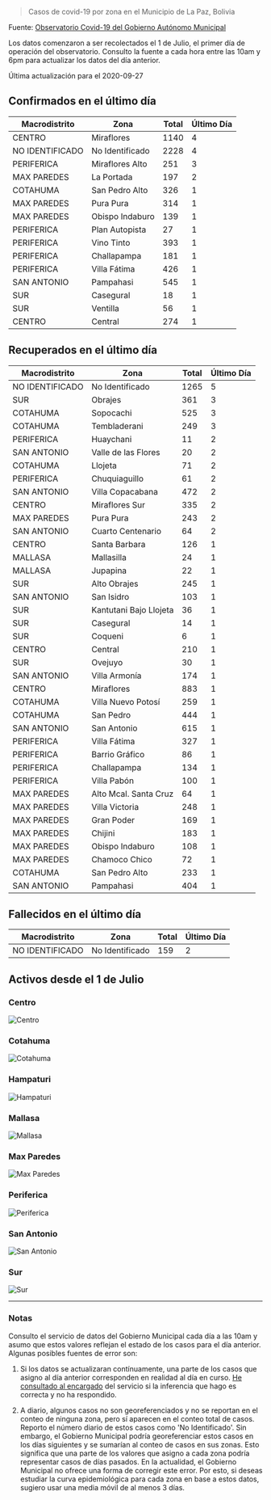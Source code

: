 > Casos de covid-19 por zona en el Municipio de La Paz, Bolivia

Fuente: [Observatorio Covid-19 del Gobierno Autónomo Municipal](http://observatoriocovid19.lapaz.bo/observatorio/index.php/datos-abiertos-covid)

Los datos comenzaron a ser recolectados el 1 de Julio, el primer día de operación del observatorio. Consulto la fuente a cada hora entre las 10am y 6pm para actualizar los datos del día anterior.

Última actualización para el 2020-09-27

## Confirmados en el último día

| Macrodistrito   | Zona            |   Total |   Último Día |
|-----------------|-----------------|---------|--------------|
| CENTRO          | Miraflores      |    1140 |            4 |
| NO IDENTIFICADO | No Identificado |    2228 |            4 |
| PERIFERICA      | Miraflores Alto |     251 |            3 |
| MAX PAREDES     | La Portada      |     197 |            2 |
| COTAHUMA        | San Pedro Alto  |     326 |            1 |
| MAX PAREDES     | Pura Pura       |     314 |            1 |
| MAX PAREDES     | Obispo Indaburo |     139 |            1 |
| PERIFERICA      | Plan Autopista  |      27 |            1 |
| PERIFERICA      | Vino Tinto      |     393 |            1 |
| PERIFERICA      | Challapampa     |     181 |            1 |
| PERIFERICA      | Villa Fátima    |     426 |            1 |
| SAN ANTONIO     | Pampahasi       |     545 |            1 |
| SUR             | Casegural       |      18 |            1 |
| SUR             | Ventilla        |      56 |            1 |
| CENTRO          | Central         |     274 |            1 |

## Recuperados en el último día

| Macrodistrito   | Zona                   |   Total |   Último Día |
|-----------------|------------------------|---------|--------------|
| NO IDENTIFICADO | No Identificado        |    1265 |            5 |
| SUR             | Obrajes                |     361 |            3 |
| COTAHUMA        | Sopocachi              |     525 |            3 |
| COTAHUMA        | Tembladerani           |     249 |            3 |
| PERIFERICA      | Huaychani              |      11 |            2 |
| SAN ANTONIO     | Valle de las Flores    |      20 |            2 |
| COTAHUMA        | Llojeta                |      71 |            2 |
| PERIFERICA      | Chuquiaguillo          |      61 |            2 |
| SAN ANTONIO     | Villa Copacabana       |     472 |            2 |
| CENTRO          | Miraflores Sur         |     335 |            2 |
| MAX PAREDES     | Pura Pura              |     243 |            2 |
| SAN ANTONIO     | Cuarto Centenario      |      64 |            2 |
| CENTRO          | Santa Barbara          |     126 |            1 |
| MALLASA         | Mallasilla             |      24 |            1 |
| MALLASA         | Jupapina               |      22 |            1 |
| SUR             | Alto Obrajes           |     245 |            1 |
| SAN ANTONIO     | San Isidro             |     103 |            1 |
| SUR             | Kantutani Bajo Llojeta |      36 |            1 |
| SUR             | Casegural              |      14 |            1 |
| SUR             | Coqueni                |       6 |            1 |
| CENTRO          | Central                |     210 |            1 |
| SUR             | Ovejuyo                |      30 |            1 |
| SAN ANTONIO     | Villa Armonía          |     174 |            1 |
| CENTRO          | Miraflores             |     883 |            1 |
| COTAHUMA        | Villa Nuevo Potosí     |     259 |            1 |
| COTAHUMA        | San Pedro              |     444 |            1 |
| SAN ANTONIO     | San Antonio            |     615 |            1 |
| PERIFERICA      | Villa Fátima           |     327 |            1 |
| PERIFERICA      | Barrio Gráfico         |      86 |            1 |
| PERIFERICA      | Challapampa            |     134 |            1 |
| PERIFERICA      | Villa Pabón            |     100 |            1 |
| MAX PAREDES     | Alto Mcal. Santa Cruz  |      64 |            1 |
| MAX PAREDES     | Villa Victoria         |     248 |            1 |
| MAX PAREDES     | Gran Poder             |     169 |            1 |
| MAX PAREDES     | Chijini                |     183 |            1 |
| MAX PAREDES     | Obispo Indaburo        |     108 |            1 |
| MAX PAREDES     | Chamoco Chico          |      72 |            1 |
| COTAHUMA        | San Pedro Alto         |     233 |            1 |
| SAN ANTONIO     | Pampahasi              |     404 |            1 |

## Fallecidos en el último día

| Macrodistrito   | Zona            |   Total |   Último Día |
|-----------------|-----------------|---------|--------------|
| NO IDENTIFICADO | No Identificado |     159 |            2 |

## Activos desde el 1 de Julio

### Centro

![Centro](plots/activos_centro.png)

### Cotahuma

![Cotahuma](plots/activos_cotahuma.png)

### Hampaturi

![Hampaturi](plots/activos_hampaturi.png)

### Mallasa

![Mallasa](plots/activos_mallasa.png)

### Max Paredes

![Max Paredes](plots/activos_max_paredes.png)

### Periferica

![Periferica](plots/activos_periferica.png)

### San Antonio

![San Antonio](plots/activos_san_antonio.png)

### Sur

![Sur](plots/activos_sur.png)

---

### Notas

Consulto el servicio de datos del Gobierno Municipal cada día a las 10am y asumo que estos valores reflejan el estado de los casos para el día anterior. Algunas posibles fuentes de error son:

1. Si los datos se actualizaran contínuamente, una parte de los casos que asigno al día anterior corresponden en realidad al día en curso. [He consultado al encargado](https://twitter.com/mauforonda/status/1278727234765959168) del servicio si la inferencia que hago es correcta y no ha respondido.

2. A diario, algunos casos no son georeferenciados y no se reportan en el conteo de ninguna zona, pero sí aparecen en el conteo total de casos. Reporto el número diario de estos casos como 'No Identificado'.  Sin embargo, el Gobierno Municipal podría georeferenciar estos casos en los días siguientes y se sumarían al conteo de casos en sus zonas. Esto significa que una parte de los valores que asigno a cada zona podría representar casos de días pasados. En la actualidad, el Gobierno Municipal no ofrece una forma de corregir este error. Por esto, si deseas estudiar la curva epidemiológica para cada zona en base a estos datos, sugiero usar una media móvil de al menos 3 días.